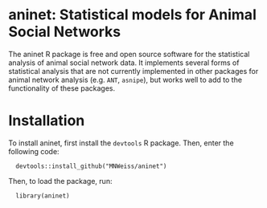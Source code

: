 # aninet: Statistical models for Animal Social Networks

The aninet R package is free and open source software for the statistical analysis of animal social network data. It implements several forms of statistical analysis that are not currently implemented in other packages for animal network analysis (e.g. `ANT`, `asnipe`), but works well to add to the functionality of these packages.

# Installation

To install aninet, first install the `devtools` R package. Then, enter the following code:
```
  devtools::install_github("MNWeiss/aninet")
```
Then, to load the package, run:
```
  library(aninet)
```
